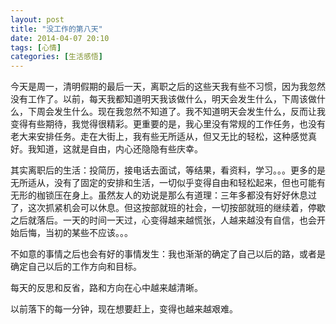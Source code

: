 ```yaml
---
layout: post
title: "没工作的第八天"
date: 2014-04-07 20:10
tags: [心情]
categories: [生活感悟]
---
```

今天是周一，清明假期的最后一天，离职之后的这些天我有些不习惯，因为我忽然没有工作了。以前，每天我都知道明天我该做什么，明天会发生什么，下周该做什么，下周会发生什么。现在我忽然不知道了。我不知道明天会发生什么，反而让我变得有些期待，我觉得很精彩。更重要的是，我心里没有常规的工作任务，也没有老大来安排任务。走在大街上，我有些无所适从，但又无比的轻松，这种感觉真好。我知道，这就是自由，内心还隐隐有些庆幸。

  其实离职后的生活：投简历，接电话去面试，等结果，看资料，学习。。。更多的是无所适从，没有了固定的安排和生活，一切似乎变得自由和轻松起来，但也可能有无形的枷锁压在身上。虽然友人的劝说是那么有道理：三年多都没有好好休息过了，这次抓紧机会可以休息。但这按部就班的社会，一切按部就班的继续着，停歇之后就落后。一天的时间一天过，心变得越来越慌张，人越来越没有自信，也会开始后悔，当初的某些不应该。。。

 不如意的事情之后也会有好的事情发生：我也渐渐的确定了自己以后的路，或者是确定自己以后的工作方向和目标。

 每天的反思和反省，路和方向在心中越来越清晰。

 以前落下的每一分钟，现在想要赶上，变得也越来越艰难。